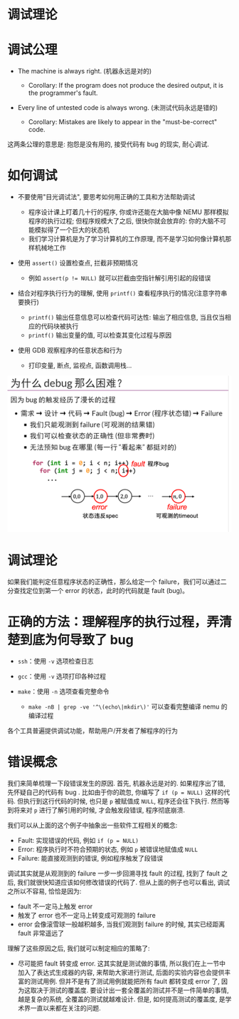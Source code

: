 # 调试理论

# 调试公理

- The machine is always right. (机器永远是对的)

  - Corollary: If the program does not produce the desired output, it is the programmer's fault.
- Every line of untested code is always wrong. (未测试代码永远是错的)

  - Corollary: Mistakes are likely to appear in the "must-be-correct" code.

这两条公理的意思是: 抱怨是没有用的, 接受代码有 bug 的现实, 耐心调试.

# 如何调试

- 不要使用"目光调试法", 要思考如何用正确的工具和方法帮助调试

  - 程序设计课上盯着几十行的程序, 你或许还能在大脑中像 NEMU 那样模拟程序的执行过程; 但程序规模大了之后, 很快你就会放弃的: 你的大脑不可能模拟得了一个巨大的状态机
  - 我们学习计算机是为了学习计算机的工作原理, 而不是学习如何像计算机那样机械地工作
- 使用 `assert()` 设置检查点, 拦截非预期情况

  - 例如 `assert(p != NULL)` 就可以拦截由空指针解引用引起的段错误
- 结合对程序执行行为的理解, 使用 `printf()` 查看程序执行的情况(注意字符串要换行)

  - `printf()` 输出任意信息可以检查代码可达性: 输出了相应信息, 当且仅当相应的代码块被执行
  - `printf()` 输出变量的值, 可以检查其变化过程与原因
- 使用 GDB 观察程序的任意状态和行为

  - 打印变量, 断点, 监视点, 函数调用栈...

![](static/boxcnaqLMfwqNMTcYEPuF3vFjqg.png)

# 调试理论

如果我们能判定任意程序状态的正确性，那么给定一个 failure，我们可以通过二分查找定位到第一个 error 的状态，此时的代码就是 fault (bug)。

# 正确的方法：理解程序的执行过程，弄清楚到底为何导致了 bug

- `ssh`：使用 `-v` 选项检查日志
- `gcc`：使用 `-v` 选项打印各种过程
- `make`：使用 `-n` 选项查看完整命令

  - `make -nB | grep -ve '^\(echo\|mkdir\)'` 可以查看完整编译 nemu 的编译过程

各个工具普遍提供调试功能，帮助用户/开发者了解程序的行为

# 错误概念

我们来简单梳理一下段错误发生的原因. 首先, 机器永远是对的. 如果程序出了错, 先怀疑自己的代码有 bug . 比如由于你的疏忽, 你编写了 `if (p = NULL)` 这样的代码. 但执行到这行代码的时候, 也只是 `p` 被赋值成 `NULL`, 程序还会往下执行. 然而等到将来对 `p` 进行了解引用的时候, 才会触发段错误, 程序彻底崩溃.

我们可以从上面的这个例子中抽象出一些软件工程相关的概念:

- Fault: 实现错误的代码, 例如 `if (p = NULL)`
- Error: 程序执行时不符合预期的状态, 例如 `p` 被错误地赋值成 `NULL`
- Failure: 能直接观测到的错误, 例如程序触发了段错误

调试其实就是从观测到的 failure 一步一步回溯寻找 fault 的过程, 找到了 fault 之后, 我们就很快知道应该如何修改错误的代码了. 但从上面的例子也可以看出, 调试之所以不容易, 恰恰是因为:

- fault 不一定马上触发 error
- 触发了 error 也不一定马上转变成可观测的 failure
- error 会像滚雪球一般越积越多, 当我们观测到 failure 的时候, 其实已经距离 fault 非常遥远了

理解了这些原因之后, 我们就可以制定相应的策略了:

- 尽可能把 fault 转变成 error. 这其实就是测试做的事情, 所以我们在上一节中加入了表达式生成器的内容, 来帮助大家进行测试, 后面的实验内容也会提供丰富的测试用例. 但并不是有了测试用例就能把所有 fault 都转变成 error 了, 因为这取决于测试的覆盖度. 要设计出一套全覆盖的测试并不是一件简单的事情, 越是复杂的系统, 全覆盖的测试就越难设计. 但是, 如何提高测试的覆盖度, 是学术界一直以来都在关注的问题.
